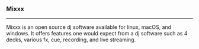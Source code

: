 ### Mixxx
----------
Mixxx is an open source dj software available for linux, macOS, and windows. It offers features one would expect from a dj software such as 4 decks, various fx, cue, recording, and live streaming.

